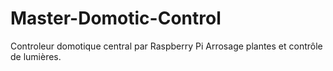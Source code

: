 # Master-Domotic-Control
Controleur domotique central par Raspberry Pi
Arrosage plantes et contrôle de lumières.
